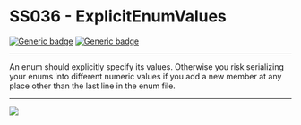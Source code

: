 # SS036 - ExplicitEnumValues

[![Generic badge](https://img.shields.io/badge/Severity-Warning-yellow.svg)](https://shields.io/) [![Generic badge](https://img.shields.io/badge/CodeFix-Yes-green.svg)](https://shields.io/)

---

An enum should explicitly specify its values. Otherwise you risk serializing your enums into different numeric values if you add a new member at any place other than the last line in the enum file.

---

![](./attachments/SS001.gif)